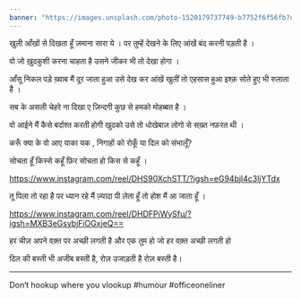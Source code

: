 ```yaml
---
banner: "https://images.unsplash.com/photo-1520179737749-b7752f6f56fb?q=80&w=1287&auto=format&fit=crop&ixlib=rb-4.0.3&ixid=M3wxMjA3fDB8MHxwaG90by1wYWdlfHx8fGVufDB8fHx8fA%3D%3D"
---
```

खुली आँखों से दिखता हूँ ज़माना सारा ये ।
पर तुम्हें देखने के लिए आंखें बंद करनी पड़ती है ।

वो जो ख़ुदकुशी करना चाहता है 
उसने जीकर भी तो देखा होगा । 

आँसू निकल पड़े ख़्वाब मैं दूर जाता हुआ उसे देख कर 
आंखें खुलीं तो एहसास हुआ इश्क़ सोते हुए भी रुलाता है ।

सब के असली चेहरे ना दिखा ए ज़िन्दगी 
कुछ से हमको मोहब्बत है ।

वो आईने मैं कैसे बर्दाश्त करती होगी खुदको 
उसे तो धोखेबाज़ लोगो से सख़्त नफ़रत थी । 

करूँ क्या के वो आए याका यक ,
निगाहों को रोकूँ या दिल को संभालूँ?

सोचता हूँ किस्से कहूँ
फ़िर सोचता हो किस से कहूँ ।

https://www.instagram.com/reel/DHS90XchSTT/?igsh=eG94bjl4c3ljYTdx

तू पिला तो रहा है पर ध्यान रहे 
मैं ज़्यादा पी लेता हूँ तो होश मैं आ जाता हूँ ।

https://www.instagram.com/reel/DHDFPiWySfu/?igsh=MXB3eGsybjFiOGxjeQ==

हर चीज़ अपने वक़्त पर अच्छी लगती है और एक तुम हो जो हर वक़्त अच्छी लगती हो

दिल की बस्ती भी अजीब बस्ती है, रोज़ उजाड़ती है रोज़ बस्ती है।

---

Don‘t hookup where you vlookup
#humour #officeoneliner